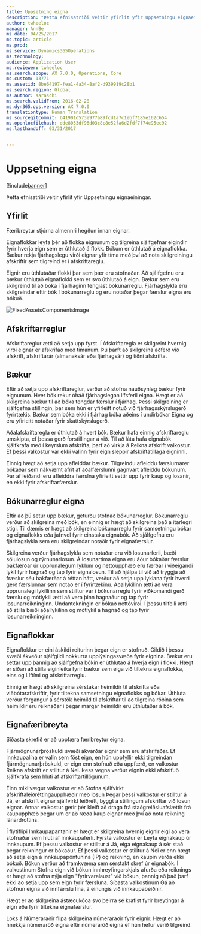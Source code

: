 ```yaml
---
title: Uppsetning eigna
description: "Þetta efnisatriði veitir yfirlit yfir Uppsetningu eignaeiningar."
author: twheeloc
manager: AnnBe
ms.date: 04/25/2017
ms.topic: article
ms.prod: 
ms.service: Dynamics365Operations
ms.technology: 
audience: Application User
ms.reviewer: twheeloc
ms.search.scope: AX 7.0.0, Operations, Core
ms.custom: 13771
ms.assetid: 8be64197-fea1-4a34-8af2-d939919c28b1
ms.search.region: Global
ms.author: saraschi
ms.search.validFrom: 2016-02-28
ms.dyn365.ops.version: AX 7.0.0
translationtype: Human Translation
ms.sourcegitcommit: b41901d573e977a89fcd1a7c1ebf7185e162c654
ms.openlocfilehash: dde8053df96d03c8c8e52fa6d2fdf7f74e95ec92
ms.lasthandoff: 03/31/2017


---
```


# <a name="set-up-fixed-assets"></a>Uppsetning eigna

[!include[banner](../includes/banner.md)]


Þetta efnisatriði veitir yfirlit yfir Uppsetningu eignaeiningar.

<a name="overview"></a>Yfirlit
--------
Færibreytur stjórna almennri hegðun innan eignar.

Eignaflokkar leyfa þér að flokka eignunum og tilgreina sjálfgefnar eigindir fyrir hverja eign sem er úthlutað á flokk. Bókum er úthlutað á eignaflokka. Bækur rekja fjárhagslegu virði eignar yfir tíma með því að nota skilgreiningu afskriftir sem tilgreind er í afskriftareglu.

Eignir eru úthlutaðar flokki þar sem þær eru stofnaðar. Að sjálfgefnu eru bækur úthlutað eignaflokki sem er svo úthlutað á eign. Bækur sem eru skilgreind til að bóka í fjárhaginn tengjast bókunarreglu. Fjárhagslykla eru skilgreindar eftir bók í bókunarreglu og eru notaðar þegar færslur eigna eru bókuð. 

![FixedAssetsComponentsImage](./media/FAComponents_Updated.png)

## <a name="depreciation-profiles"></a>Afskriftarreglur
Afskriftareglur ætti að setja upp fyrst. Í Afskriftaregla er skilgreint hvernig virði eignar er afskrifað með tímanum. Þú þarft að skilgreina aðferð við afskrift, afskriftarár (almanaksár eða fjárhagsár) og tíðni afskrifta.

## <a name="books"></a>Bækur
Eftir að setja upp afskriftareglur, verður að stofna nauðsynleg bækur fyrir eignunum. Hver bók rekur óháð fjárhagslegan lífsferil eigna. Hægt er að skilgreina bækur til að bóka tengdar færslur í fjárhag. Þessi skilgreining er sjálfgefna stillingin, þar sem hún er yfirleitt notuð við fjárhagsskýrslugerð fyrirtækis. Bækur sem bóka ekki í fjárhag bóka aðeins í undirbókar Eigna og eru yfirleitt notaðar fyrir skattskýrslugerð.

Aðalafskriftaregla er úthlutað á hvert bók. Bækur hafa einnig afskriftareglu umskipta, ef þessa gerð forstillingar á við. Til að láta hafa eignabók sjálfkrafa með í keyrslum afskrifta, þarf að virkja á Reikna afskrift valkostur. Ef þessi valkostur var ekki valinn fyrir eign sleppir afskriftatillaga eigninni.

Einnig hægt að setja upp afleiddar bækur. Tilgreindu afleiddu færslurnarer bókaðar sem nákvæmt afrit af aðalfærslunni gagnvart afleiddu bókunum. Þar af leiðandi eru afleiddra færslna yfirleitt settir upp fyrir kaup og losanir, en ekki fyrir afskriftarfærslur.

## <a name="fixed-asset-posting-profiles"></a>Bókunarreglur eigna
Eftir að þú setur upp bækur, geturðu stofnað bókunarreglur. Bókunarreglu verður að skilgreina með bók, en einnig er hægt að skilgreina það á ítarlegri stigi. Til dæmis er hægt að skilgreina bókunarreglu fyrir samsetningu bókar og eignaflokks eða jafnvel fyrir einstaka eignabók. Að sjálfgefnu eru fjárhagslykla sem eru skilgreindar notaðir fyrir eignafærslur.

Skilgreina verður fjárhagslykla sem notaðar eru við losunarferli, bæði sölulosun og rýrnunarlosun. Á losunartíma eigna eru áður bókaðar færslur bakfærðar úr upprunalegum lyklum og nettóupphæð eru færðar í viðeigandi lykil fyrir hagnað og tap fyrir eignalosun. Til að hjálpa til við að tryggja að fræslur séu bakfærðar á réttan hátt, verður að setja upp lyklana fyrir hverri gerð færslunnar sem notað er í fyrirtækinu. Aðallykilinn ætti að vera upprunalegi lykillinn sem stilltur var í bókunarreglu fyrir viðkomandi gerð færslu og mótlykill ætti að vera þinn hagnaður og tap fyrir losunarreikninginn. Undantekningin er bókað nettóvirði. Í þessu tilfelli ætti að stilla bæði aðallykilinn og mótlykil á hagnað og tap fyrir losunarreikninginn.

## <a name="fixed-asset-groups"></a>Eignaflokkar
Eignaflokkur er eini áskildi reiturinn þegar eign er stofnuð. Gildið í þessu svæði ákveður sjálfgildi nokkurra upplýsingasvæða fyrir eignina. Bækur eru settar upp þannig að sjálfgefna bókin er úthlutað á hverja eign í flokki. Hægt er síðan að stilla eiginleika fyrir bækur sem eiga við tiltekna eignaflokka, eins og Líftími og afskriftarreglu.

Einnig er hægt að skilgreina sérstakar heimildir til afskrifta eða viðbótarafskriftir, fyrir tiltekna samsetningu eignaflokks og bókar. Úthluta verður forgangur á sérstök heimild til afskriftar til að tilgreina röðina sem heimildir eru reiknaðar í þegar margar heimildir eru úthlutaðar á bók.

## <a name="fixed-asset-parameters"></a>Eignafæribreyta
Síðasta skrefið er að uppfæra færibreytur eigna.

Fjármögnunarþröskuldi svæði ákvarðar eignir sem eru afskrifaðar. Ef innkaupalína er valin sem föst eign, en hún uppfyllir ekki tilgreindan fjármögnunarþröskuld, er eign enn stofnuð eða uppfærð, en valkostur Reikna afskrift er stilltur á Nei. Þess vegna verður eignin ekki afskrifuð sjálfkrafa sem hluti af afskriftartillögunum.

Einn mikilvægur valkostur er að Stofna sjálfvirkt afskriftaleiðréttingaupphæðir með losun Þegar þessi valkostur er stilltur á Já, er afskrift eignar sjálfvirkt leiðrétt, byggt á stillingum afskriftar við losun eignar. Annar valkostur gerir þér kleift að draga frá staðgreiðsluafslættir frá kaupupphæð þegar um er að ræða kaup eignar með því að nota reikning lánardrottins.

Í flýtiflipi Innkaupapantanir  er hægt er skilgreina hvernig eignir eigi að vera stofnaðar sem hluti af innkaupaferli. Fyrsta valkostur er Leyfa eignakaup úr innkaupum. Ef þessu valkostur er stilltur á Já, eiga eignakaup á sér stað þegar reikningur er bókaður. Ef þessi valkostur er stilltur á Nei er enn hægt að setja eign á innkaupapöntunina (IP) og reikning, en kaupin verða ekki bókuð. Bókun verður að framkvæma sem sérstakt skref úr eignabók. Í valkostinum Stofna eign við bókun innhreyfingarskjals afurða eða reiknings er hægt að stofna nýja eign "fyrirvaralaust" við bókun, þannig að það þarf ekki að setja upp sem eign fyrir færsluna. Síðasta valkostinum Gá að stofnun eigna við innfærslu lína, á einungis við innkaupabeiðnir.

Hægt er að skilgreina ástæðukóða svo þeirra sé krafist fyrir breytingar á eign eða fyrir tiltekna eignafærslur.

Loks á Númeraraðir flipa skilgreina númeraraðir fyrir eignir. Hægt er að hnekkja númeraröð eigna eftir númeraröð eigna ef hún hefur verið tilgreind.




